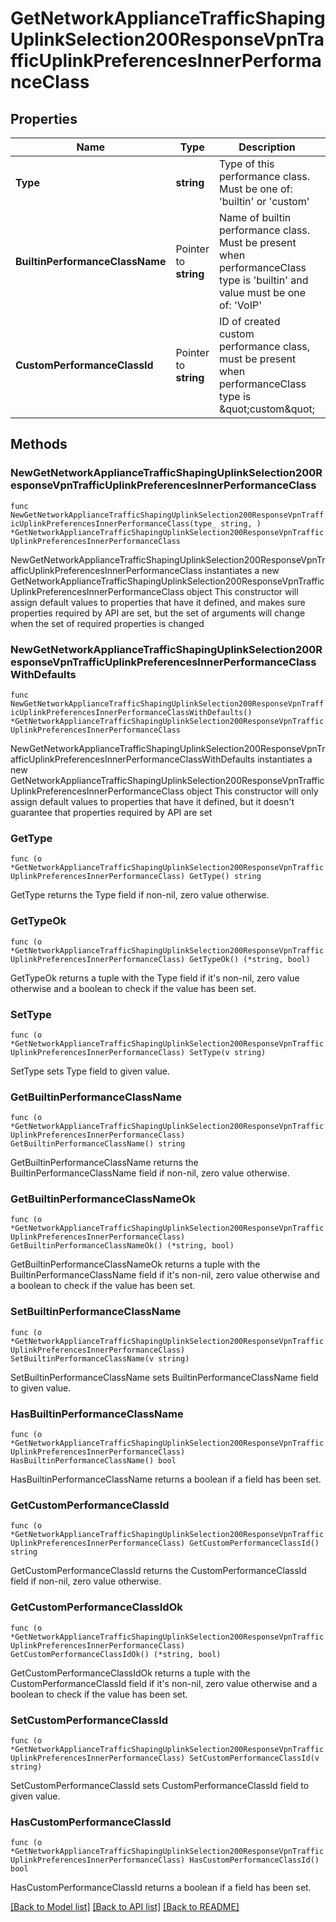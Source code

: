 # GetNetworkApplianceTrafficShapingUplinkSelection200ResponseVpnTrafficUplinkPreferencesInnerPerformanceClass

## Properties

Name | Type | Description | Notes
------------ | ------------- | ------------- | -------------
**Type** | **string** | Type of this performance class. Must be one of: &#39;builtin&#39; or &#39;custom&#39; | 
**BuiltinPerformanceClassName** | Pointer to **string** | Name of builtin performance class. Must be present when performanceClass type is &#39;builtin&#39; and value must be one of: &#39;VoIP&#39; | [optional] 
**CustomPerformanceClassId** | Pointer to **string** | ID of created custom performance class, must be present when performanceClass type is \&quot;custom\&quot; | [optional] 

## Methods

### NewGetNetworkApplianceTrafficShapingUplinkSelection200ResponseVpnTrafficUplinkPreferencesInnerPerformanceClass

`func NewGetNetworkApplianceTrafficShapingUplinkSelection200ResponseVpnTrafficUplinkPreferencesInnerPerformanceClass(type_ string, ) *GetNetworkApplianceTrafficShapingUplinkSelection200ResponseVpnTrafficUplinkPreferencesInnerPerformanceClass`

NewGetNetworkApplianceTrafficShapingUplinkSelection200ResponseVpnTrafficUplinkPreferencesInnerPerformanceClass instantiates a new GetNetworkApplianceTrafficShapingUplinkSelection200ResponseVpnTrafficUplinkPreferencesInnerPerformanceClass object
This constructor will assign default values to properties that have it defined,
and makes sure properties required by API are set, but the set of arguments
will change when the set of required properties is changed

### NewGetNetworkApplianceTrafficShapingUplinkSelection200ResponseVpnTrafficUplinkPreferencesInnerPerformanceClassWithDefaults

`func NewGetNetworkApplianceTrafficShapingUplinkSelection200ResponseVpnTrafficUplinkPreferencesInnerPerformanceClassWithDefaults() *GetNetworkApplianceTrafficShapingUplinkSelection200ResponseVpnTrafficUplinkPreferencesInnerPerformanceClass`

NewGetNetworkApplianceTrafficShapingUplinkSelection200ResponseVpnTrafficUplinkPreferencesInnerPerformanceClassWithDefaults instantiates a new GetNetworkApplianceTrafficShapingUplinkSelection200ResponseVpnTrafficUplinkPreferencesInnerPerformanceClass object
This constructor will only assign default values to properties that have it defined,
but it doesn't guarantee that properties required by API are set

### GetType

`func (o *GetNetworkApplianceTrafficShapingUplinkSelection200ResponseVpnTrafficUplinkPreferencesInnerPerformanceClass) GetType() string`

GetType returns the Type field if non-nil, zero value otherwise.

### GetTypeOk

`func (o *GetNetworkApplianceTrafficShapingUplinkSelection200ResponseVpnTrafficUplinkPreferencesInnerPerformanceClass) GetTypeOk() (*string, bool)`

GetTypeOk returns a tuple with the Type field if it's non-nil, zero value otherwise
and a boolean to check if the value has been set.

### SetType

`func (o *GetNetworkApplianceTrafficShapingUplinkSelection200ResponseVpnTrafficUplinkPreferencesInnerPerformanceClass) SetType(v string)`

SetType sets Type field to given value.


### GetBuiltinPerformanceClassName

`func (o *GetNetworkApplianceTrafficShapingUplinkSelection200ResponseVpnTrafficUplinkPreferencesInnerPerformanceClass) GetBuiltinPerformanceClassName() string`

GetBuiltinPerformanceClassName returns the BuiltinPerformanceClassName field if non-nil, zero value otherwise.

### GetBuiltinPerformanceClassNameOk

`func (o *GetNetworkApplianceTrafficShapingUplinkSelection200ResponseVpnTrafficUplinkPreferencesInnerPerformanceClass) GetBuiltinPerformanceClassNameOk() (*string, bool)`

GetBuiltinPerformanceClassNameOk returns a tuple with the BuiltinPerformanceClassName field if it's non-nil, zero value otherwise
and a boolean to check if the value has been set.

### SetBuiltinPerformanceClassName

`func (o *GetNetworkApplianceTrafficShapingUplinkSelection200ResponseVpnTrafficUplinkPreferencesInnerPerformanceClass) SetBuiltinPerformanceClassName(v string)`

SetBuiltinPerformanceClassName sets BuiltinPerformanceClassName field to given value.

### HasBuiltinPerformanceClassName

`func (o *GetNetworkApplianceTrafficShapingUplinkSelection200ResponseVpnTrafficUplinkPreferencesInnerPerformanceClass) HasBuiltinPerformanceClassName() bool`

HasBuiltinPerformanceClassName returns a boolean if a field has been set.

### GetCustomPerformanceClassId

`func (o *GetNetworkApplianceTrafficShapingUplinkSelection200ResponseVpnTrafficUplinkPreferencesInnerPerformanceClass) GetCustomPerformanceClassId() string`

GetCustomPerformanceClassId returns the CustomPerformanceClassId field if non-nil, zero value otherwise.

### GetCustomPerformanceClassIdOk

`func (o *GetNetworkApplianceTrafficShapingUplinkSelection200ResponseVpnTrafficUplinkPreferencesInnerPerformanceClass) GetCustomPerformanceClassIdOk() (*string, bool)`

GetCustomPerformanceClassIdOk returns a tuple with the CustomPerformanceClassId field if it's non-nil, zero value otherwise
and a boolean to check if the value has been set.

### SetCustomPerformanceClassId

`func (o *GetNetworkApplianceTrafficShapingUplinkSelection200ResponseVpnTrafficUplinkPreferencesInnerPerformanceClass) SetCustomPerformanceClassId(v string)`

SetCustomPerformanceClassId sets CustomPerformanceClassId field to given value.

### HasCustomPerformanceClassId

`func (o *GetNetworkApplianceTrafficShapingUplinkSelection200ResponseVpnTrafficUplinkPreferencesInnerPerformanceClass) HasCustomPerformanceClassId() bool`

HasCustomPerformanceClassId returns a boolean if a field has been set.


[[Back to Model list]](../README.md#documentation-for-models) [[Back to API list]](../README.md#documentation-for-api-endpoints) [[Back to README]](../README.md)


